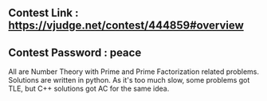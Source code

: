 ## Contest Link : https://vjudge.net/contest/444859#overview

## Contest Password : peace


All are Number Theory with Prime and Prime Factorization related problems. Solutions are written in python. As it's too much slow, some problems got TLE, 
but C++ solutions got AC for the same idea.
